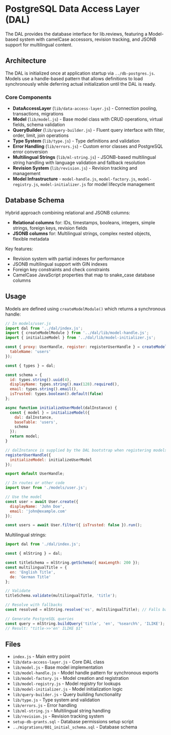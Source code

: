 # PostgreSQL Data Access Layer (DAL)

The DAL provides the database interface for lib.reviews, featuring a Model-based system with camelCase accessors, revision tracking, and JSONB support for multilingual content.

## Architecture

The DAL is initialized once at application startup via `../db-postgres.js`. Models use a handle-based pattern that allows definitions to load synchronously while deferring actual initialization until the DAL is ready.

### Core Components

- **DataAccessLayer** (`lib/data-access-layer.js`) - Connection pooling, transactions, migrations
- **Model** (`lib/model.js`) - Base model class with CRUD operations, virtual fields, schema validation
- **QueryBuilder** (`lib/query-builder.js`) - Fluent query interface with filter, order, limit, join operations
- **Type System** (`lib/type.js`) - Type definitions and validation
- **Error Handling** (`lib/errors.js`) - Custom error classes and PostgreSQL error conversion
- **Multilingual Strings** (`lib/ml-string.js`) - JSONB-based multilingual string handling with language validation and fallback resolution
- **Revision System** (`lib/revision.js`) - Revision tracking and management
- **Model Infrastructure** - `model-handle.js`, `model-factory.js`, `model-registry.js`, `model-initializer.js` for model lifecycle management

## Database Schema

Hybrid approach combining relational and JSONB columns:

- **Relational columns** for: IDs, timestamps, booleans, integers, simple strings, foreign keys, revision fields
- **JSONB columns** for: Multilingual strings, complex nested objects, flexible metadata

Key features:
- Revision system with partial indexes for performance
- JSONB multilingual support with GIN indexes
- Foreign key constraints and check constraints
- CamelCase JavaScript properties that map to snake_case database columns

## Usage

Models are defined using `createModelModule()` which returns a synchronous handle:

```javascript
// In models/user.js
import dal from '../dal/index.js';
import { createModelModule } from '../dal/lib/model-handle.js';
import { initializeModel } from '../dal/lib/model-initializer.js';

const { proxy: UserHandle, register: registerUserHandle } = createModelModule({
  tableName: 'users'
});

const { types } = dal;

const schema = {
  id: types.string().uuid(4),
  displayName: types.string().max(128).required(),
  email: types.string().email(),
  isTrusted: types.boolean().default(false)
};

async function initializeUserModel(dalInstance) {
  const { model } = initializeModel({
    dal: dalInstance,
    baseTable: 'users',
    schema
  });
  return model;
}

// dalInstance is supplied by the DAL bootstrap when registering models.
registerUserHandle({
  initializeModel: initializeUserModel
});

export default UserHandle;

// In routes or other code
import User from './models/user.js';

// Use the model
const user = await User.create({
  displayName: 'John Doe',
  email: 'john@example.com'
});

const users = await User.filter({ isTrusted: false }).run();
```

Multilingual strings:

```javascript
import dal from './dal/index.js';

const { mlString } = dal;

const titleSchema = mlString.getSchema({ maxLength: 200 });
const multilingualTitle = {
  en: 'English Title',
  de: 'German Title'
};

// Validate
titleSchema.validate(multilingualTitle, 'title');

// Resolve with fallbacks
const resolved = mlString.resolve('es', multilingualTitle); // Falls back to English

// Generate PostgreSQL queries
const query = mlString.buildQuery('title', 'en', '%search%', 'ILIKE');
// Result: "title->>'en' ILIKE $1"
```

## Files

- `index.js` - Main entry point
- `lib/data-access-layer.js` - Core DAL class
- `lib/model.js` - Base model implementation
- `lib/model-handle.js` - Model handle pattern for synchronous exports
- `lib/model-factory.js` - Model creation and registration
- `lib/model-registry.js` - Model registry for lookups
- `lib/model-initializer.js` - Model initialization logic
- `lib/query-builder.js` - Query building functionality
- `lib/type.js` - Type system and validation
- `lib/errors.js` - Error handling
- `lib/ml-string.js` - Multilingual string handling
- `lib/revision.js` - Revision tracking system
- `setup-db-grants.sql` - Database permissions setup script
- `../migrations/001_initial_schema.sql` - Database schema
